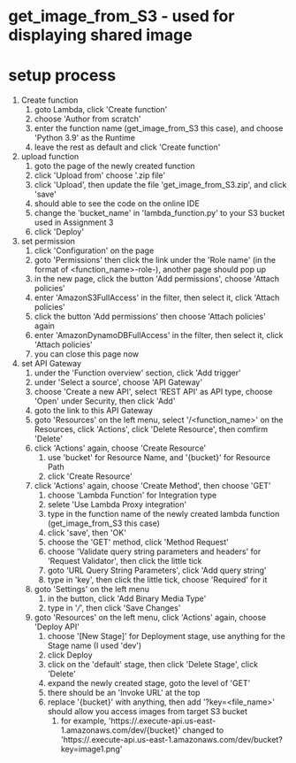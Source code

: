 # get_image_from_S3 - used for displaying shared image

# setup process
1. Create function
    1. goto Lambda, click 'Create function'
    2. choose 'Author from scratch'
    3. enter the function name (get_image_from_S3 this case), and choose 'Python 3.9' as the Runtime
    4. leave the rest as default and click 'Create function'
2. upload function
    1. goto the page of the newly created function
    2. click 'Upload from' choose '.zip file'
    3. click 'Upload', then update the file 'get_image_from_S3.zip', and click 'save'
    4. should able to see the code on the online IDE
    5. change the 'bucket_name' in 'lambda_function.py' to your S3 bucket used in Assignment 3
    6. click 'Deploy'
3. set permission
    1. click 'Configuration' on the page
    2. goto 'Permissions' then click the link under the 'Role name' (in the format of <function_name>-role-<something>), another page should pop up
    3. in the new page, click the button 'Add permissions', choose 'Attach policies'
    4. enter 'AmazonS3FullAccess' in the filter, then select it, click 'Attach policies'
    5. click the button 'Add permissions' then choose 'Attach policies' again
    6. enter 'AmazonDynamoDBFullAccess' in the filter, then select it, click 'Attach policies'
    7. you can close this page now
4. set API Gateway
    1. under the 'Function overview' section, click 'Add trigger'
    2. under 'Select a source', choose 'API Gateway'
    3. choose 'Create a new API', select 'REST API' as API type, choose 'Open' under Security, then click 'Add'
    4. goto the link to this API Gateway
    5. goto 'Resources' on the left menu, select '/<function_name>' on the Resources, click 'Actions', click 'Delete Resource', then comfirm 'Delete'
    6. click 'Actions' again, choose 'Create Resource'
          1. use 'bucket' for Resource Name, and '{bucket}' for Resource Path
          2. click 'Create Resource'
    7. click 'Actions' again, choose 'Create Method', then choose 'GET'
          1. choose 'Lambda Function' for Integration type
          2. selete 'Use Lambda Proxy integration'
          3. type in the function name of the newly created lambda function (get_image_from_S3 this case)
          4. click 'save', then 'OK'
          5. choose the 'GET' method, click 'Method Request'
          6. choose 'Validate query string parameters and headers' for 'Request Validator', then click the little tick
          7. goto 'URL Query String Parameters', click 'Add query string'
          8. type in 'key', then click the little tick, choose 'Required' for it
    8. goto 'Settings' on the left menu
          1. in the button, click 'Add Binary Media Type'
          2. type in '*/*', then click 'Save Changes'
    9. goto 'Resources' on the left menu, click 'Actions' again, choose 'Deploy API'
          1. choose '[New Stage]' for Deployment stage, use anything for the Stage name (I used 'dev')
          2. click Deploy
          3. click on the 'default' stage, then click 'Delete Stage', click 'Delete'
          4. expand the newly created stage, goto the level of 'GET'
          5. there should be an 'Invoke URL' at the top 
          6. replace '{bucket}' with anything, then add '?key=<file_name>' should allow you access images from target S3 bucket
              1. for example, 'https://<something>.execute-api.us-east-1.amazonaws.com/dev/{bucket}' changed to 'https://<something>.execute-api.us-east-1.amazonaws.com/dev/bucket?key=image1.png'
